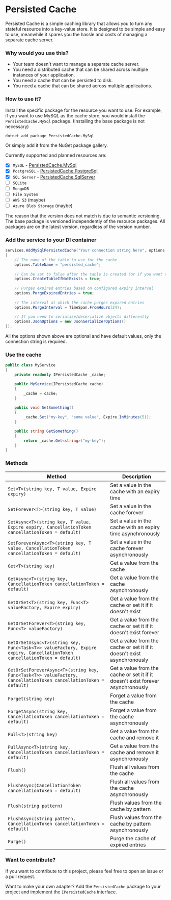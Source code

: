 # Persisted Cache

Persisted Cache is a simple caching library that allows you to turn any stateful resource into a key-value store. 
It is designed to be simple and easy to use, meanwhile it spares you the hassle and costs of managing a separate cache server.

### Why would you use this?

* Your team doesn't want to manage a separate cache server.
* You need a distributed cache that can be shared across multiple instances of your application.
* You need a cache that can be persisted to disk.
* You need a cache that can be shared across multiple applications.

### How to use it?

Install the specific package for the resource you want to use. For example, if you want to use MySQL as the cache store, you would install the `PersistedCache.MySql` package. (Installing the base package is not necessary)

```bash
dotnet add package PersistedCache.MySql
```
Or simply add it from the NuGet package gallery.


Currently supported and planned resources are:
* [x] `MySQL` - [PersistedCache.MySql](https://www.nuget.org/packages/PersistedCache.MySql)
* [x] `PostgreSQL` - [PersistedCache.PostgreSql](https://www.nuget.org/packages/PersistedCache.PostgreSql)
* [x] `SQL Server` - [PersistedCache.SqlServer](https://www.nuget.org/packages/PersistedCache.SqlServer)
* [ ] `SQLite`
* [ ] `MongoDB`
* [ ] `File System`
* [ ] `AWS S3` (maybe)
* [ ] `Azure Blob Storage` (maybe)

The reason that the version does not match is due to semantic versioning. 
The base package is versioned independently of the resource packages. All packages are on the latest version, regardless of the version number.

### Add the service to your DI container

```csharp
services.AddMySqlPersistedCache("Your connection string here", options =>
{
    // The name of the table to use for the cache
    options.TableName = "persisted_cache";
    
    // Can be set to false after the table is created (or if you want to manage the table yourself)
    options.CreateTableIfNotExists = true; 
    
    // Purges expired entries based on configured expiry interval
    options.PurgeExpiredEntries = true;
    
    // The interval at which the cache purges expired entries
    options.PurgeInterval = TimeSpan.FromHours(24);
    
    // If you need to serialize/deserialize objects differently
    options.JsonOptions = new JsonSerializerOptions()
});

```
All the options shown above are optional and have default values, only the connection string is required.

### Use the cache

```csharp
public class MyService
{
    private readonly IPersistedCache _cache;

    public MyService(IPersistedCache cache)
    {
        _cache = cache;
    }
    
    public void SetSomething()
    {
        _cache.Set("my-key", "some value", Expire.InMinutes(5));
    }

    public string GetSomething()
    {
        return _cache.Get<string>("my-key");
    }
}
```

### Methods

| Method                                                                                                                   | Description                                                                     |
|--------------------------------------------------------------------------------------------------------------------------|---------------------------------------------------------------------------------|
| `Set<T>(string key, T value, Expire expiry)`                                                                             | Set a value in the cache with an expiry time                                    |
| `SetForever<T>(string key, T value)`                                                                                     | Set a value in the cache forever                                                |
| `SetAsync<T>(string key, T value, Expire expiry, CancellationToken cancellationToken = default)`                         | Set a value in the cache with an expiry time asynchronously                     |
| `SetForeverAsync<T>(string key, T value, CancellationToken cancellationToken = default)`                                 | Set a value in the cache forever asynchronously                                 |
| `Get<T>(string key)`                                                                                                     | Get a value from the cache                                                      |
| `GetAsync<T>(string key, CancellationToken cancellationToken = default)`                                                 | Get a value from the cache asynchronously                                       |
| `GetOrSet<T>(string key, Func<T> valueFactory, Expire expiry)`                                                           | Get a value from the cache or set it if it doesn't exist                        |
| `GetOrSetForever<T>(string key, Func<T> valueFactory)`                                                                   | Get a value from the cache or set it if it doesn't exist forever                |
| `GetOrSetAsync<T>(string key, Func<Task<T>> valueFactory, Expire expiry, CancellationToken cancellationToken = default)` | Get a value from the cache or set it if it doesn't exist asynchronously         |
| `GetOrSetForeverAsync<T>(string key, Func<Task<T>> valueFactory, CancellationToken cancellationToken = default)`         | Get a value from the cache or set it if it doesn't exist forever asynchronously |
| `Forget(string key)`                                                                                                     | Forget a value from the cache                                                   |
| `ForgetAsync(string key, CancellationToken cancellationToken = default)`                                                 | Forget a value from the cache asynchronously                                    |
| `Pull<T>(string key)`                                                                                                    | Get a value from the cache and remove it                                        |
| `PullAsync<T>(string key, CancellationToken cancellationToken = default)`                                                | Get a value from the cache and remove it asynchronously                         |
| `Flush()`                                                                                                                | Flush all values from the cache                                                 |
| `FlushAsync(CancellationToken cancellationToken = default)`                                                              | Flush all values from the cache asynchronously                                  |
| `Flush(string pattern)`                                                                                                  | Flush values from the cache by pattern                                          |
| `FlushAsync(string pattern, CancellationToken cancellationToken = default)`                                              | Flush values from the cache by pattern asynchronously                           |
| `Purge()`                                                                                                                | Purge the cache of expired entries                                              |


### Want to contribute?

If you want to contribute to this project, please feel free to open an issue or a pull request.

Want to make your own adapter? Add the `PersistedCache` package to your project and implement the `IPersistedCache` interface.